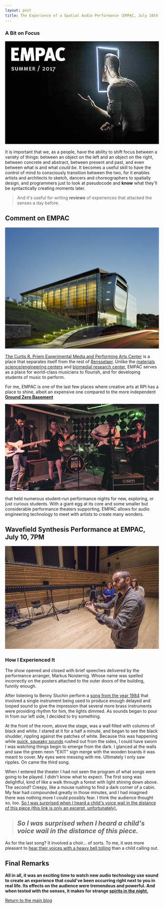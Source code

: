 ```yaml
---
layout: post
title: The Experience of a Spatial Audio Performance (EMPAC, July 10th)
---
```

### A Bit on Focus
!["EMPAC's first summer series at RPI"](/images/EMPACsummer.jpg "Poster for the first summer series of events at EMPAC at RPI")

It is important that we, as a people, have the ability to shift focus between a variety of things: between an object on the left and an object on the right, between concrete and abstract, between present and past, and even between what is and what _could be._ 
It becomes a useful skill to have the control of mind to consciously transition between the two, for it enables artists and architects to sketch, dancers and choreographers to spatially design, and programmers just to look at pseudocode and **know** what they'll be syntactically creating moments later.

> And it's useful for writing _**reviews**_ of experiences that attacked the senses a day before.

## Comment on EMPAC

!["EMPAC photo"](/images/EMPAC.jpg "Typical EMPAC photo")

[The Curtis R. Priem Experimental Media and Performing Arts Center](http://empac.rpi.edu/) is a place that separates itself from the rest of [Rensselaer](http://rpi.edu/). Unlike the [materials science/engineering centers](http://manufacturing.eng.rpi.edu/MILL) and [biomedial research center](http://biotech.rpi.edu/), EMPAC serves as a place for world-class musicians to flourish, and for developing students of music to perform. 

For me, EMPAC is one of the last few places where creative arts at RPI has a place to shine, albeit an expensive one compared to the more independent **[Ground Zero Basement](https://www.facebook.com/GZBasement/)** 

!["Ground Zero performance"](/images/GZ.jpg "A variety of dimly-lit, yet brightly creative, performances from students")

that held numerous student-run performance nights for new, exploring, or just curious students. With a giant egg at its core and some smaller but considerable performance theaters supporting, EMPAC allows for audio engineering technology to meet with artists to create many wonders.

## Wavefield Synthesis Performance at EMPAC, July 10, 7PM

!["EMPAC's Wavefield Synthesis Generator"](/images/empacwsg.jpg "EMPAC's Wavefield Synthesis Generator on the main stage.")

### How I Experienced It

The show opened and closed with brief speeches delivered by the performance arranger, Markus Noisternig. Whose name was spelled incorrectly on the posters attached to the outer doors of the building, funnily enough.

After listening to Benny Sluchin perform a [song from the year 1984](https://www.youtube.com/watch?v=PuS0UUOwYag) that involved a single instrument being used to produce enough delayed and looped sound to give the impression that several more brass instruments were providing rhythm for him, the lights dimmed. As sounds began to pour in from our left side, I decided to try something. 

At the front of the room, above the stage, was a wall filled with columns of black and white. I stared at it for a half a minute, and began to see the black shudder, rippling against the patches of white. Because this was happening while [quick, squeaky sounds](https://soundcloud.com/h-parra/i-have-come-like-a-butterfly) rushed out from the sides, I could have sworn I was watching things begin to emerge from the dark. I glanced at the walls and saw the green neon "EXIT" sign merge with the wooden boards it was meant to cover. My eyes were messing with me. Ultimately I only saw ripples. On came the third song.

When I entered the theater I had not seen the program of what songs were going to be played. I didn't know what to expect. The first song was delightful, kind of like a walk through a forest with light shining down above. The second? Creepy, like a mouse rushing to find a dark corner of a cabin. My fear had compounded greatly in those minutes, and I had imagined there was nothing more I could possibly fear. I think the audience thought so, too. [So I was surprised when I heard a child's voice wail in the distance of this piece (this link is only an excerpt, unfortunately).](https://soundcloud.com/natashabarrett/he-slowly-fell-extract)
> ## _So I was surprised when I heard a child's voice wail in the distance of this piece._

As for the last song? It involved a choir... of sorts. To me, it *was* more pleasant to [hear their voices with a heavy bell tolling](https://www.youtube.com/watch?v=tUrzk_sCwso) than a child calling out. 

## Final Remarks

**All in all, it was an exciting time to watch new audio technology use sound to create an experience that could've been occurring right next to you in real life. Its effects on the audience were tremendous and powerful. And when tested with the senses, it makes for strange [spirits in the night.](https://www.youtube.com/watch?v=JIVbLsU9IR8)**

[Return to the main blog](https://ngain.github.io/)
